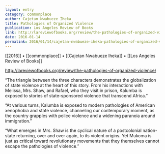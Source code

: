 ```yaml
---
layout: entry
category: commonplace
author: Cajetan Nwabueze Iheka
title: Pathologies of Organized Violence
publication: Los Angeles Review of Books
link: http://lareviewofbooks.org/review/the-pathologies-of-organized-violence/
date: 2016-01-14
permalink: 2016/01/14/cajetan-nwabueze-iheka-pathologies-of-organized-violence
---
```


[[2016]] • [[commonplace]] • [[Cajetan Nwabueze Iheka]] • [[Los Angeles Review of Books]]

http://lareviewofbooks.org/review/the-pathologies-of-organized-violence/

“The triangle between the three characters demonstrates the globalization of state violence at the heart of this story. From his interactions with Melissa, Mrs. Shaw, and Rafael, who they visit in prison, Kalumba is exposed to stories of state-sponsored violence that transcend Africa.”

“At various turns, Kalumba is exposed to modern pathologies of American xenophobia and state violence, channeling our contemporary moment, as the country grapples with police violence and a widening paranoia around immigration.”

“What emerges in Mrs. Shaw is the cyclical nature of a postcolonial nation-state returning, over and over again, to its violent origins. Yet Mukoma is just as critical toward revolutionary movements that they themselves cannot escape the pathologies of violence.”
